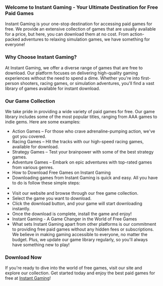 ### **Welcome to Instant Gaming - Your Ultimate Destination for Free Paid Games**

Instant Gaming is your one-stop destination for accessing paid games for free. We provide an extensive collection of games that are usually available for a price, but here, you can download them at no cost. From action-packed adventures to relaxing simulation games, we have something for everyone!

### **Why Choose Instant Gaming?**

At Instant Gaming, we offer a diverse range of games that are free to download. Our platform focuses on delivering high-quality gaming experiences without the need to spend a dime. Whether you're into first-person shooters, racing games, or simulation adventures, you'll find a vast library of games available for instant download.

### **Our Game Collection**

We take pride in providing a wide variety of paid games for free. Our game library includes some of the most popular titles, ranging from AAA games to indie gems. Here are some examples:

- Action Games – For those who crave adrenaline-pumping action, we've got you covered.
- Racing Games – Hit the tracks with our high-speed racing games, available for download.
- Strategy Games – Test your brainpower with some of the best strategy games.
- Adventure Games – Embark on epic adventures with top-rated games from various genres.
- How to Download Free Games on Instant Gaming
- Downloading games from Instant Gaming is quick and easy. All you have to do is follow these simple steps:
- 
- Visit our website and browse through our free game collection.
- Select the game you want to download.
- Click the download button, and your game will start downloading instantly.
- Once the download is complete, install the game and enjoy!
- Instant Gaming - A Game Changer in the World of Free Games
- What sets Instant Gaming apart from other platforms is our commitment to providing free paid games without any hidden fees or subscriptions. We believe in making gaming accessible to everyone, no matter the budget. Plus, we update our game library regularly, so you'll always have something new to play!

### **Download Now**
If you're ready to dive into the world of free games, visit our site and explore our collection. Get started today and enjoy the best paid games for free at [Instant Gaming](https://instant-gaming.guru/)!
